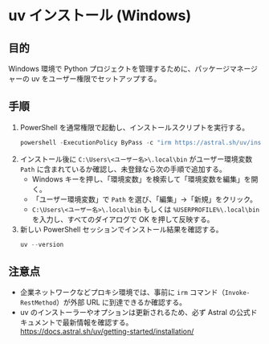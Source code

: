 # uv インストール (Windows)

## 目的
Windows 環境で Python プロジェクトを管理するために、パッケージマネージャーの uv をユーザー権限でセットアップする。

## 手順
1. PowerShell を通常権限で起動し、インストールスクリプトを実行する。
   ```powershell
   powershell -ExecutionPolicy ByPass -c "irm https://astral.sh/uv/install.ps1 | iex"
   ```
2. インストール後に `C:\Users\<ユーザー名>\.local\bin` がユーザー環境変数 `Path` に含まれているか確認し、未登録なら次の手順で追加する。
   - Windows キーを押し、「環境変数」を検索して「環境変数を編集」を開く。
   - 「ユーザー環境変数」で `Path` を選び、「編集」→「新規」をクリック。
   - `C:\Users\<ユーザー名>\.local\bin` もしくは `%USERPROFILE%\.local\bin` を入力し、すべてのダイアログで OK を押して反映する。
3. 新しい PowerShell セッションでインストール結果を確認する。
   ```powershell
   uv --version
   ```

## 注意点
- 企業ネットワークなどプロキシ環境では、事前に `irm` コマンド（`Invoke-RestMethod`）が外部 URL に到達できるか確認する。
- uv のインストーラーやオプションは更新されるため、必ず Astral の公式ドキュメントで最新情報を確認する。  
  <https://docs.astral.sh/uv/getting-started/installation/>

